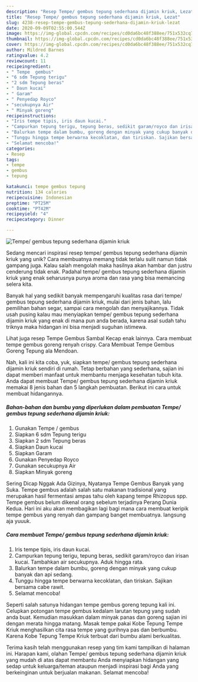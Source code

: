 ```yaml
---
description: "Resep Tempe/ gembus tepung sederhana dijamin kriuk, Lezat"
title: "Resep Tempe/ gembus tepung sederhana dijamin kriuk, Lezat"
slug: 4238-resep-tempe-gembus-tepung-sederhana-dijamin-kriuk-lezat
date: 2020-09-09T02:55:00.544Z
image: https://img-global.cpcdn.com/recipes/cd0da6bc48f388ee/751x532cq70/tempe-gembus-tepung-sederhana-dijamin-kriuk-foto-resep-utama.jpg
thumbnail: https://img-global.cpcdn.com/recipes/cd0da6bc48f388ee/751x532cq70/tempe-gembus-tepung-sederhana-dijamin-kriuk-foto-resep-utama.jpg
cover: https://img-global.cpcdn.com/recipes/cd0da6bc48f388ee/751x532cq70/tempe-gembus-tepung-sederhana-dijamin-kriuk-foto-resep-utama.jpg
author: Mildred Barnes
ratingvalue: 4.2
reviewcount: 11
recipeingredient:
- " Tempe  gembus"
- "6 sdm Tepung terigu"
- "2 sdm Tepung beras"
- " Daun kucai"
- " Garam"
- " Penyedap Royco"
- "secukupnya Air"
- " Minyak goreng"
recipeinstructions:
- "Iris tempe tipis, iris daun kucai."
- "Campurkan tepung terigu, tepung beras, sedikit garam/royco dan irisan kucai. Tambahkan air secukupnya. Aduk hingga rata."
- "Balurkan tempe dalam bumbu, goreng dengan minyak yang cukup banyak dan api sedang."
- "Tunggu hingga tempe berwarna kecoklatan, dan tiriskan. Sajikan bersama cabe rawit."
- "Selamat mencoba!"
categories:
- Resep
tags:
- tempe
- gembus
- tepung

katakunci: tempe gembus tepung 
nutrition: 134 calories
recipecuisine: Indonesian
preptime: "PT25M"
cooktime: "PT42M"
recipeyield: "4"
recipecategory: Dinner

---
```



![Tempe/ gembus tepung sederhana dijamin kriuk](https://img-global.cpcdn.com/recipes/cd0da6bc48f388ee/751x532cq70/tempe-gembus-tepung-sederhana-dijamin-kriuk-foto-resep-utama.jpg)

Sedang mencari inspirasi resep tempe/ gembus tepung sederhana dijamin kriuk yang unik? Cara membuatnya memang tidak terlalu sulit namun tidak gampang juga. Kalau salah mengolah maka hasilnya akan hambar dan justru cenderung tidak enak. Padahal tempe/ gembus tepung sederhana dijamin kriuk yang enak seharusnya punya aroma dan rasa yang bisa memancing selera kita.

Banyak hal yang sedikit banyak mempengaruhi kualitas rasa dari tempe/ gembus tepung sederhana dijamin kriuk, mulai dari jenis bahan, lalu pemilihan bahan segar, sampai cara mengolah dan menyajikannya. Tidak usah pusing kalau mau menyiapkan tempe/ gembus tepung sederhana dijamin kriuk yang enak di mana pun anda berada, karena asal sudah tahu triknya maka hidangan ini bisa menjadi suguhan istimewa.

Lihat juga resep Tempe Gembus Sambal Kecap enak lainnya. Cara membuat tempe gembus goreng renyah crispy. Cara Membuat Tempe Gembus Goreng Tepung ala Mendoan.


Nah, kali ini kita coba, yuk, siapkan tempe/ gembus tepung sederhana dijamin kriuk sendiri di rumah. Tetap berbahan yang sederhana, sajian ini dapat memberi manfaat untuk membantu menjaga kesehatan tubuh kita. Anda dapat membuat Tempe/ gembus tepung sederhana dijamin kriuk memakai 8 jenis bahan dan 5 langkah pembuatan. Berikut ini cara untuk membuat hidangannya.

<!--inarticleads1-->

##### Bahan-bahan dan bumbu yang diperlukan dalam pembuatan Tempe/ gembus tepung sederhana dijamin kriuk:

1. Gunakan  Tempe / gembus
1. Siapkan 6 sdm Tepung terigu
1. Siapkan 2 sdm Tepung beras
1. Siapkan  Daun kucai
1. Siapkan  Garam
1. Gunakan  Penyedap Royco
1. Gunakan secukupnya Air
1. Siapkan  Minyak goreng


Sering Dicap Nggak Ada Gizinya, Nyatanya Tempe Gembus Banyak yang Suka. Tempe gembus adalah salah satu makanan tradisional yang merupakan hasil fermentasi ampas tahu oleh kapang tempe Rhizopus spp. Tempe gembus belum dikenal orang sebelum terjadinya Perang Dunia Kedua. Hari ini aku akan membagikan lagi bagi mana cara membuat keripik tempe gembus yang renyah dan gampang banget membuatnya. langsung aja yuuuk. 

<!--inarticleads2-->

##### Cara membuat Tempe/ gembus tepung sederhana dijamin kriuk:

1. Iris tempe tipis, iris daun kucai.
1. Campurkan tepung terigu, tepung beras, sedikit garam/royco dan irisan kucai. Tambahkan air secukupnya. Aduk hingga rata.
1. Balurkan tempe dalam bumbu, goreng dengan minyak yang cukup banyak dan api sedang.
1. Tunggu hingga tempe berwarna kecoklatan, dan tiriskan. Sajikan bersama cabe rawit.
1. Selamat mencoba!


Seperti salah satunya hidangan tempe gembus goreng tepung kali ini. Celupkan potongan tempe gembus kedalam larutan tepung yang sudah anda buat. Kemudian masukkan dalam minyak panas dan goreng sajian ini dengan merata hingga matang. Masak tempe pakai Kobe Tepung Tempe Kriuk menghasilkan cita rasa tempe yang gurihnya pas dan berbumbu. Karena Kobe Tepung Tempe Kriuk terbuat dari bumbu alami berkualitas. 

Terima kasih telah menggunakan resep yang tim kami tampilkan di halaman ini. Harapan kami, olahan Tempe/ gembus tepung sederhana dijamin kriuk yang mudah di atas dapat membantu Anda menyiapkan hidangan yang sedap untuk keluarga/teman ataupun menjadi inspirasi bagi Anda yang berkeinginan untuk berjualan makanan. Selamat mencoba!
